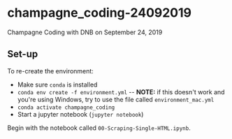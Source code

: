 # champagne_coding-24092019
Champagne Coding with DNB on September 24, 2019


## Set-up

To re-create the environment:
- Make sure ```conda``` is installed
- ```conda env create -f environment.yml``` 
-- __NOTE:__ if this doesn't work and you're using Windows, try to use the file called ```environment_mac.yml```
- ```conda activate champagne_coding```
- Start a jupyter notebook (```jupyter notebook```) 



Begin with the notebook called ```00-Scraping-Single-HTML.ipynb```.
